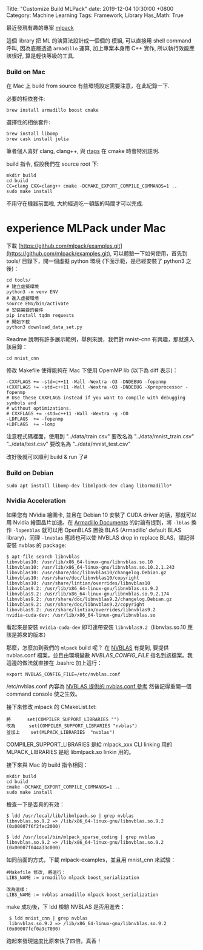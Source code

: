 Title: "Customize Build MLPack"
date: 2019-12-04 10:30:00 +0800
Category: Machine Learning
Tags: Framework, Library
Has_Math: True

最近發現有趣的專案 [mlpack](https://www.mlpack.org/)

這個 library 把 ML 的演算法設計成一個個的 模組, 可以直接用 shell command 呼叫, 因為底層透過 `armadillo` 運算,
加上專案本身用 C++ 實作, 所以執行效能應該很好, 算是輕快等級的工具.

### Build on Mac ###

在 Mac 上 build from source 有些環境設定需要注意，在此紀錄一下.

必要的相依套件:

	brew install armadillo boost cmake

選擇性的相依套件:

	brew install libomp
	brew cask install julia

筆者個人喜好 clang, clang++, 與 [rtags](https://github.com/Andersbakken/rtags) 在 cmake 時會特別註明.

build 指令, 假設我們在 source root 下:

	mkdir build
	cd build
	CC=clang CXX=clang++ cmake -DCMAKE_EXPORT_COMPILE_COMMANDS=1 ..
	sudo make install

不用守在機器前面啦, 大約經過吃一頓飯的時間才可以完成.

# experience MLPack under Mac #

下載 [https://github.com/mlpack/examples.git](https://github.com/mlpack/examples.git),
可以體驗一下如何使用，首先到 tools/ 目錄下，開一個虛擬 python 環境
(下面示範，是已經安裝了 python3 之後)：

	cd tools/
	# 建立虛擬環境
	python3 -m venv ENV
	# 進入虛擬環境
	source ENV/bin/activate
	# 安裝需要的套件
	pip install tqdm requests
	# 開始下載
	python3 download_data_set.py

Readme 說明有許多展示範例，舉例來說，我們對 mnist-cnn 有興趣，那就進入該目錄：

	cd mnist_cnn

修改 Makefile 使得能夠在 Mac 下使用 OpemMP lib (以下為 diff 表示)：

	-CXXFLAGS += -std=c++11 -Wall -Wextra -O3 -DNDEBUG -fopenmp
	+CXXFLAGS += -std=c++11 -Wall -Wextra -O3 -DNDEBUG -Xpreprocessor -fopenmp
    # Use these CXXFLAGS instead if you want to compile with debugging symbols and
    # without optimizations.
    # CXXFLAGS += -std=c++11 -Wall -Wextra -g -O0
    -LDFLAGS  += -fopenmp
	+LDFLAGS  += -lomp

注意程式碼裡面，使用到 "../data/train.csv" 要改名為 "../data/mnist_train.csv"
"../data/test.csv" 要改名為 "../data/mnist_test.csv"

改好後就可以順利 build & run 了#


### Build on Debian ###

	sudo apt install libomp-dev libmlpack-dev clang libarmadillo*


### Nvidia Acceleration ###

如果您有 NVidia 繪圖卡, 並且在 Debian 10 安裝了 CUDA driver 的話，那就可以用 Nvidia 繪圖晶片加速。在 [Armadillo Documents](http://arma.sourceforge.net/faq.html#linking) 的討論有提到，將 `-lblas` 換作 `-lopenblas` 就可以用 OpenBLAS 置換 BLAS (Armadillo' default BLAS library)，同理 `-lnvblas` 應該也可以使 NVBLAS drop in replace BLAS，請記得安裝 nvblas 的 package:

	$ apt-file search libnvblas
	libnvblas10: /usr/lib/x86_64-linux-gnu/libnvblas.so.10
	libnvblas10: /usr/lib/x86_64-linux-gnu/libnvblas.so.10.2.1.243
	libnvblas10: /usr/share/doc/libnvblas10/changelog.Debian.gz
	libnvblas10: /usr/share/doc/libnvblas10/copyright
	libnvblas10: /usr/share/lintian/overrides/libnvblas10
	libnvblas9.2: /usr/lib/x86_64-linux-gnu/libnvblas.so.9.2
	libnvblas9.2: /usr/lib/x86_64-linux-gnu/libnvblas.so.9.2.174
	libnvblas9.2: /usr/share/doc/libnvblas9.2/changelog.Debian.gz
	libnvblas9.2: /usr/share/doc/libnvblas9.2/copyright
	libnvblas9.2: /usr/share/lintian/overrides/libnvblas9.2
	nvidia-cuda-dev: /usr/lib/x86_64-linux-gnu/libnvblas.so

看起來是安裝 `nvidia-cuda-dev` 即可連帶安裝 `libnvblas9.2`（libnvlas.so.10 應該是將來的版本）

那麼，怎麼加到我們的 `mlpack` build 呢？ 在 [NVBLAS](https://docs.nvidia.com/cuda/nvblas/index.html) 有提到, 要提供 nvblas.conf 檔案，並且由環境變數 _NVBLAS_CONFIG_FILE_ 指名到該檔案。我這邊的做法就直接在 .bashrc 加上這行：

	export NVBLAS_CONFIG_FILE=/etc/nvblas.conf

/etc/nvblas.conf 內容為 [NVBLAS 提供的 nvblas.conf 參考](https://docs.nvidia.com/cuda/nvblas/index.html#configuration_example)
然後記得重開一個 command console 使之生效。

接下來修改 mlpack 的 CMakeList.txt:

	將      set(COMPILER_SUPPORT_LIBRARIES "")
	改為     set(COMPILER_SUPPORT_LIBRARIES "nvblas")
	並加上    set(MLPACK_LIBRARIES  "nvblas")

COMPILER_SUPPORT_LIBRARIES 是給 mlpack_xxx CLI linking 用的
MLPACK_LIBRARIES 是給 libmlpack.so linkin 用的。


接下來與 Mac 的 build 指令相同：

	mkdir build
	cd build
	cmake -DCMAKE_EXPORT_COMPILE_COMMANDS=1 ..
	sudo make install

檢查一下是否真的有效：

	$ ldd /usr/local/lib/libmlpack.so | grep nvblas
	libnvblas.so.9.2 => /lib/x86_64-linux-gnu/libnvblas.so.9.2 (0x00007f6f2fec2000)

	$ ldd /usr/local/bin/mlpack_sparse_coding | grep nvblas
	libnvblas.so.9.2 => /lib/x86_64-linux-gnu/libnvblas.so.9.2 (0x00007f044a33c000)

如同前面的方式，下載 mlpack-examples，並且用 mnist_cnn 來試驗：

	#Makefile 修改, 將這行：
	LIBS_NAME := armadillo mlpack boost_serialization

	改為這樣：
	LIBS_NAME := nvblas armadillo mlpack boost_serialization

make 成功後，下 ldd 檢驗 NVBLAS 是否用進去：

     $ ldd mnist_cnn | grep nvblas
     libnvblas.so.9.2 => /lib/x86_64-linux-gnu/libnvblas.so.9.2 (0x00007fef0a9c7000)

跑起來發現速度比原來快了四倍，真香！
